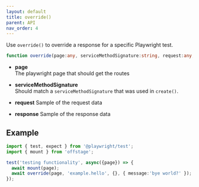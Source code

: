 ```yaml
---
layout: default
title: override()
parent: API
nav_order: 4
---
```


Use `override()` to override a response for a specific Playwright test.

```ts
function override(page:any, serviceMethodSignature:string, request:any, response:any):void;
```

- **page**  
  The playwright page that should get the routes

- **serviceMethodSignature**  
  Should match a `serviceMethodSignature` that was used in `create()`.

- **request**
Sample of the request data

- **response**
Sample of the response data

## Example

```ts
import { test, expect } from '@playwright/test';
import { mount } from 'offstage';

test('testing functionality', async({page}) => {
  await mount(page);
  await override(page, 'example.hello', {}, { message:'bye world?' });
});
```
